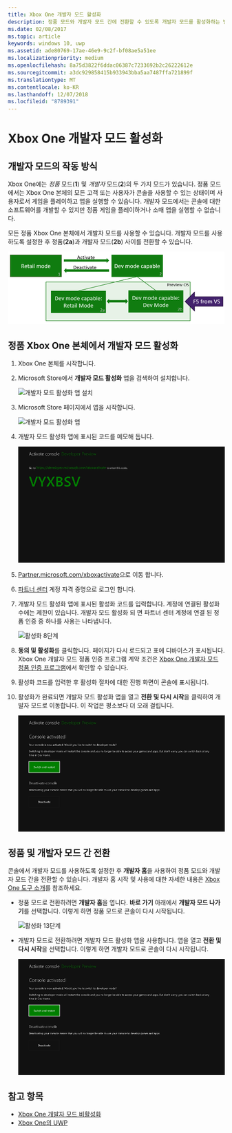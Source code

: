 ```yaml
---
title: Xbox One 개발자 모드 활성화
description: 정품 모드와 개발자 모드 간에 전환할 수 있도록 개발자 모드를 활성화하는 방법
ms.date: 02/08/2017
ms.topic: article
keywords: windows 10, uwp
ms.assetid: ade80769-17ae-46e9-9c2f-bf08ae5a51ee
ms.localizationpriority: medium
ms.openlocfilehash: 8a75d3822f6ddac06387c7233692b2c26222612e
ms.sourcegitcommit: a3dc929858415b933943bba5aa7487ffa721899f
ms.translationtype: MT
ms.contentlocale: ko-KR
ms.lasthandoff: 12/07/2018
ms.locfileid: "8789391"
---
```

# <a name="xbox-one-developer-mode-activation"></a>Xbox One 개발자 모드 활성화

## <a name="how-developer-mode-works"></a>개발자 모드의 작동 방식
Xbox One에는 *정품* 모드(**1**) 및 *개발자* 모드(**2**)의 두 가지 모드가 있습니다. 정품 모드에서는 Xbox One 본체의 모든 고객 또는 사용자가 콘솔을 사용할 수 있는 상태이며 사용자로서 게임을 플레이하고 앱을 실행할 수 있습니다. 개발자 모드에서는 콘솔에 대한 소프트웨어를 개발할 수 있지만 정품 게임을 플레이하거나 소매 앱을 실행할 수 없습니다.

모든 정품 Xbox One 본체에서 개발자 모드를 사용할 수 있습니다. 개발자 모드를 사용하도록 설정한 후 정품(**2a**)과 개발자 모드(**2b**) 사이를 전환할 수 있습니다.

![Xbox One 모드](images/dev-mode-flow.png)

## <a name="activate-developer-mode-on-your-retail-xbox-one-console"></a>정품 Xbox One 본체에서 개발자 모드 활성화

1.  Xbox One 본체를 시작합니다.

2.  Microsoft Store에서 **개발자 모드 활성화** 앱을 검색하여 설치합니다.

    ![개발자 모드 활성화 앱 설치](images/devkit-activation-1.png)

3.  Microsoft Store 페이지에서 앱을 시작합니다.

    ![개발자 모드 활성화 앱](images/devkit-activation-2.png)

4.  개발자 모드 활성화 앱에 표시된 코드를 메모해 둡니다.

    ![활성화 5단계](images/activation-step-5.png)  
    
5.  [Partner.microsoft.com/xboxactivate](https://partner.microsoft.com/xboxactivate)으로 이동 합니다.

6.  [파트너 센터](https://partner.microsoft.com/dashboard) 계정 자격 증명으로 로그인 합니다.

7.  개발자 모드 활성화 앱에 표시된 활성화 코드를 입력합니다. 계정에 연결된 활성화 수에는 제한이 있습니다. 개발자 모드 활성화 되 면 파트너 센터 계정에 연결 된 정품 인증 중 하나를 사용는 나타냅니다.

    ![활성화 8단계](images/activation-step-8-rs2.png)    
    
8.  **동의 및 활성화**를 클릭합니다. 페이지가 다시 로드되고 표에 디바이스가 표시됩니다. Xbox One 개발자 모드 정품 인증 프로그램 계약 조건은 [Xbox One 개발자 모드 정품 인증 프로그램](http://go.microsoft.com/fwlink/p/?LinkId=760399)에서 확인할 수 있습니다.

9.  활성화 코드를 입력한 후 활성화 절차에 대한 진행 화면이 콘솔에 표시됩니다.  
    
10. 활성화가 완료되면 개발자 모드 활성화 앱을 열고 **전환 및 다시 시작**을 클릭하여 개발자 모드로 이동합니다. 이 작업은 평소보다 더 오래 걸립니다.

    ![활성화 12단계](images/activation-step-12.png)   

## <a name="switch-between-retail-and-developer-mode"></a>정품 및 개발자 모드 간 전환
콘솔에서 개발자 모드를 사용하도록 설정한 후 **개발자 홈**을 사용하여 정품 모드와 개발자 모드 간을 전환할 수 있습니다. 개발자 홈 시작 및 사용에 대한 자세한 내용은 [Xbox One 도구 소개](introduction-to-xbox-tools.md)를 참조하세요.

* 정품 모드로 전환하려면 **개발자 홈**을 엽니다. **바로 가기** 아래에서 **개발자 모드 나가기**를 선택합니다. 이렇게 하면 정품 모드로 콘솔이 다시 시작됩니다.    

  ![활성화 13단계](images/activation-step-13-rs4.png)  
  
* 개발자 모드로 전환하려면 개발자 모드 활성화 앱을 사용합니다. 앱을 열고 **전환 및 다시 시작**을 선택합니다. 이렇게 하면 개발자 모드로 콘솔이 다시 시작됩니다.  

  ![활성화 14단계](images/activation-step-12.png)  

## <a name="see-also"></a>참고 항목
- [Xbox One 개발자 모드 비활성화](devkit-deactivation.md)
- [Xbox One의 UWP](index.md)
